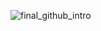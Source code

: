 ![final_github_intro](https://user-images.githubusercontent.com/26340308/113278658-c6de0480-9314-11eb-8331-d33f62728b51.png)
